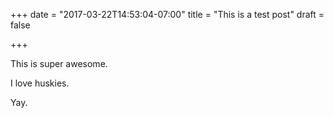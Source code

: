 +++
date = "2017-03-22T14:53:04-07:00"
title = "This is a test post"
draft = false

+++

This is super awesome.

I love huskies.

Yay.
